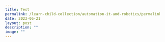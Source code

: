 ```yaml
---
title: Test
permalink: /learn-child-collection/automation-it-and-robotics/permalink/
date: 2023-06-21
layout: post
description: ""
image: ""
---
```

